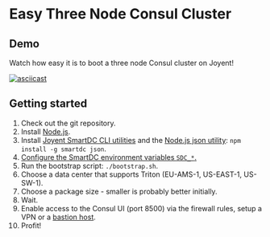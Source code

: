 # Easy Three Node Consul Cluster

## Demo

 Watch how easy it is to boot a three node Consul cluster on Joyent!
 
 [![asciicast](https://asciinema.org/a/28784.png)](https://asciinema.org/a/28784)

## Getting started

  1. Check out the git repository.
  2. Install [Node.js](https://nodejs.org).
  3. Install [Joyent SmartDC CLI utilities](https://github.com/joyent/node-smartdc) and the [Node.js json utility](https://github.com/trentm/json): `npm install -g smartdc json`.
  4. [Configure the SmartDC environment variables `SDC_*`.](https://github.com/joyent/node-smartdc#cli-setup-and-authentication)
  5. Run the bootstrap script: `./bootstrap.sh`.
  6. Choose a data center that supports Triton (EU-AMS-1, US-EAST-1, US-SW-1).
  7. Choose a package size - smaller is probably better initially.
  8. Wait.
  9. Enable access to the Consul UI (port 8500) via the firewall rules, setup a VPN or a [bastion host](https://en.wikipedia.org/wiki/Bastion_host).
  10. Profit!

